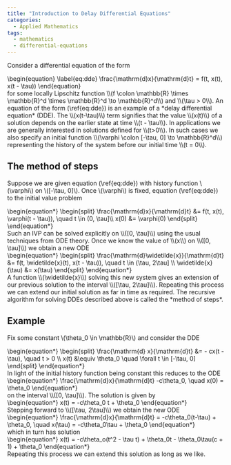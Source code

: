 ```yaml
---
title: "Introduction to Delay Differential Equations"
categories:
  - Applied Mathematics
tags:
  - mathematics
  - differential-equations
---
```


Consider a differential equation of the form
<div>\begin{equation} \label{eq:dde} 
  \frac{\mathrm{d}x}{\mathrm{d}t} = f(t, x(t), x(t - \tau))
\end{equation}</div>
for some locally Lipschitz function \\(f \colon \mathbb{R} \times \mathbb{R}^d \times \mathbb{R}^d \to \mathbb{R}^d\\) and \\(\tau > 0\\).
An equation of the form (\ref{eq:dde}) is an example of a *delay differential equation* (DDE). The \\(x(t-\tau)\\) term signifies that the value
\\(x(t)\\) of a solution depends on the earlier state at time \\(t - \tau\\). In applications we are generally interested in solutions
defined for \\(t>0\\). In such cases we also specify an initial function \\(\varphi \colon [-\tau, 0] \to \mathbb{R}^d\\) representing the
history of the system before our initial time \\(t = 0\\). 

## The method of steps

Suppose we are given equation (\ref{eq:dde}) with history function \\(\varphi\\) on \\([-\tau, 0]\\). Once \\(\varphi\\) is fixed, equation
(\ref{eq:dde}) to the initial value problem
<div>\begin{equation*}
\begin{split}
  \frac{\mathrm{d}x}{\mathrm{d}t} &= f(t, x(t), \varphi(t - \tau)), \quad t \in (0, \tau]\\
  x(0) &= \varphi(0)
\end{split}
\end{equation*}</div>
Such an IVP can be solved explicitly on \\([0, \tau]\\) using the usual techniques from ODE theory. Once we know the value of \\(x\\) on
\\([0, \tau]\\) we obtain a new ODE
<div>\begin{equation*}
\begin{split}
  \frac{\mathrm{d}\widetilde{x}}{\mathrm{d}t} &= f(t, \widetilde{x}(t), x(t - \tau)), \quad t \in (\tau, 2\tau] \\
  \widetilde{x}(\tau) &= x(\tau)
\end{split}
\end{equation*}</div>
A function \\(\widetilde{x}\\) solving this new system gives an extension of our previous solution to the interval \\([\tau, 2\tau]\\).
Repeating this process we can extend our initial solution as far in time as required. The recursive algorithm for solving DDEs described
above is called the *method of steps*.

## Example

Fix some constant \\(\theta_0 \in \mathbb{R}\\) and consider the DDE
<div>\begin{equation*}
\begin{split}
  \frac{\mathrm{d} x}{\mathrm{d}t} &= - cx(t - \tau), \quad t > 0 \\
  x(t) &\equiv \theta_0 \quad \forall t \in [-\tau, 0]
\end{split}
\end{equation*}</div>
In light of the initial history function being constant this reduces to the ODE
<div>\begin{equation*}
  \frac{\mathrm{d}x}{\mathrm{d}t} -c\theta_0, \quad x(0) = \theta_0
\end{equation*}</div>
on the interval \\([0, \tau]\\). The solution is given by
<div>\begin{equation*}
  x(t) = -c\theta_0 t + \theta_0
\end{equation*}</div>
Stepping forward to \\([\tau, 2\tau]\\) we obtain the new ODE
<div>\begin{equation*}
  \frac{\mathrm{d}x}{\mathrm{d}t} = -c\theta_0(t-\tau) + \theta_0, \quad x(\tau) = -c\theta_0\tau + \theta_0
\end{equation*}</div>
which in turn has solution
<div>\begin{equation*}
  x(t) = -c\theta_o(t^2 - \tau t) + \theta_0t - \theta_0\tau(c + 1) + \theta_0
\end{equation*}</div>
Repeating this process we can extend this solution as long as we like. 